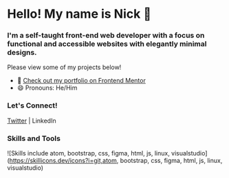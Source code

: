# Hello! My name is Nick 👋
### I'm a self-taught front-end web developer with a focus on functional and accessible websites with elegantly minimal designs.

Please view some of my projects below!

- 🔭 [Check out my portfolio on Frontend Mentor](https://www.frontendmentor.io/profile/HarmoniaCodes)
- 😄 Pronouns: He/Him

### Let's Connect!
[Twitter](http://twitter.com/harmoniacodes) | LinkedIn

### Skills and Tools
![Skills include atom, bootstrap, css, figma, html, js, linux, visualstudio](https://skillicons.dev/icons?i=git,atom, bootstrap, css, figma, html, js, linux, visualstudio)
